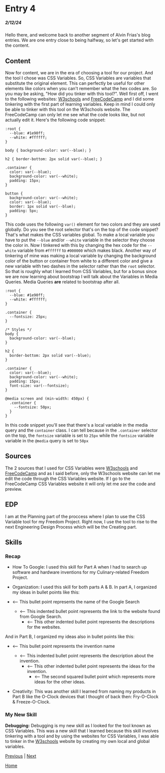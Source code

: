 # Entry 4
##### 2/12/24

Hello there, and welcome back to another segment of Alvin Frias's blog entries. We are one entry close to being halfway, so let's get started with the content.

## Content

Now for content, we are in the era of choosing a tool for our project. And the tool I chose was CSS Variables. So, CSS Variables are variables that substitute the original element. This can perfectly be useful for other elements like colors when you can't remember what the hex codes are. So you may be asking, "How did you tinker with this tool?". Well first off, I went to the following websites: [W3schools](https://www.w3schools.com/css/css3_variables.asp) and [FreeCodeCamp](https://www.freecodecamp.org/news/what-are-css-variables-and-how-to-use-them/) and I did some tinkering with the first part of learning variables. Keep in mind I could only be able to tinker with this tool on the W3schools website. The FreeCodeCamp can only let me see what the code looks like, but not actually edit it. Here's the following code snippet:

```
:root {
  --blue: #1e90ff;
  --white: #ffffff;
}

body { background-color: var(--blue); }

h2 { border-bottom: 2px solid var(--blue); }

.container {
  color: var(--blue);
  background-color: var(--white);
  padding: 15px;
}

button {
  background-color: var(--white);
  color: var(--blue);
  border: 1px solid var(--blue);
  padding: 5px;
}
```

This code uses the following `var()` element for two colors and they are used globally. Do you see the root selector that's on the top of the code snippet? That's what makes the CSS variables global. To make a local variable you have to put the `--blue` and/or `--white` variable in the selector they choose the color in. Now I tinkered with this by changing the hex code for the `--white` variable from `#ffffff` to `#000000` which makes black. Another way of tinkering of mine was making a local variable by changing the background color of the button or container from white to a different color and give a new variable with two dashes in the selector rather than the `root` selector. So that is roughly what I learned from CSS Variables, but for a bonus since we are now learning about bootstrap I will talk about the Variables in Media Queries. Media Queries **are** related to bootstrap after all.

```
:root {
  --blue: #1e90ff;
  --white: #ffffff;
}

.container {
  --fontsize: 25px;
}

/* Styles */
body {
  background-color: var(--blue);
}

h2 {
  border-bottom: 2px solid var(--blue);
}

.container {
  color: var(--blue);
  background-color: var(--white);
  padding: 15px;
  font-size: var(--fontsize);
}

@media screen and (min-width: 450px) {
  .container {
    --fontsize: 50px;
  }
}
```
In this code snippet you'll see that there's a local variable in the media query and the `container` class. I can tell because in the `.container` selector on the top, the `fontsize` variable is set to `25px` while the `fontsize` variable variable in the `@media` query is set to `50px`

## Sources
The 2 sources that I used for CSS Variables were [W3schools](https://www.w3schools.com/css/css3_variables.asp) and [FreeCodeCamp](https://www.freecodecamp.org/news/what-are-css-variables-and-how-to-use-them/) and as I said before, only the W3schools website can let me edit the code through the CSS Variables website. If I go to the FreeCodeCamp CSS Variables website it will only let me _see_ the code and preview.

## EDP
I am at the Planning part of the proccess where I plan to use the CSS Variable tool for my Freedom Project. Right now, I use the tool to rise to the next Engineering Design Process which will be the Creating part.

## Skills

### Recap
* How To Google: I used this skill for Part A when I had to search up software and hardware inventions for my Culinary-related Freedom Project.

* Organization: I used this skill for both parts A & B. In part A, I organized my ideas in bullet points like this:
* <-- This bullet point represents the name of the Google Search
  * <-- This indented bullet point represents the link to the website found from Google Search.
    * <-- This other indented bullet point represents the descriptions for the websites.

And in Part B, I organized my ideas also in bullet points like this:
* <-- This bullet point represents the invention name
  * <-- This indented bullet point represents the description about the invention.
    * <-- This other indented bullet point represents the ideas for the invention.
      * <-- The second squared bullet point which represents more ideas for the other ideas.

* Creativity: This was another skill I learned from naming my products in Part B like the O-Clock devices that I thought of back then: Fry-O-Clock & Freeze-O-Clock.

### My New Skill
**Debugging:** Debugging is my new skill as I looked for the tool known as CSS Variables. This was a new skill that I learned because this skill involves tinkering with a tool and by using the websites for CSS Variables, I was able to tinker in the [W3schools](https://www.w3schools.com/css/css3_variables.asp) website by creating my own local and global variables.

[Previous](entry03.md) | [Next](entry05.md)

[Home](../README.md)
